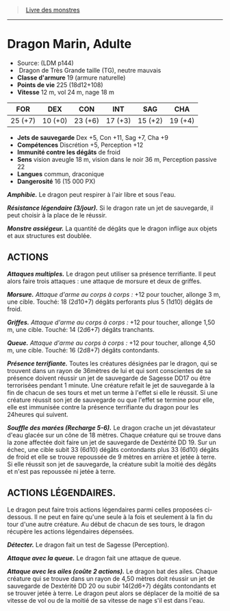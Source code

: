 ﻿> [Livre des monstres](tome_of_beasts.md)

---

# Dragon Marin, Adulte

- Source: (LDM p144)
-  Dragon de Très Grande taille (TG), neutre mauvais
- **Classe d'armure** 19 (armure naturelle)
- **Points de vie** 225 (18d12+108)
- **Vitesse** 12 m, vol 24 m, nage 18 m

|FOR|DEX|CON|INT|SAG|CHA|
|---|---|---|---|---|---|
|25 (+7)|10 (+0)|23 (+6)|17 (+3)|15 (+2)|19 (+4)|

- **Jets de sauvegarde** Dex +5, Con +11, Sag +7, Cha +9
- **Compétences** Discrétion +5, Perception +12
- **Immunité contre les dégâts** de froid
- **Sens** vision aveugle 18 m, vision dans le noir 36 m, Perception passive 22
- **Langues** commun, draconique
- **Dangerosité** 16 (15 000 PX)

**_Amphibie._** Le dragon peut respirer à l'air libre et sous l'eau.

**_Résistance légendaire (3/jour)._** Si le dragon rate un jet de sauvegarde, il peut choisir à la place de le réussir.

**_Monstre assiégeur._** La quantité de dégâts que le dragon inflige aux objets et aux structures est doublée.

## ACTIONS

**_Attaques multiples._** Le dragon peut utiliser sa présence terrifiante. Il peut alors faire trois attaques : une attaque de morsure et deux de griffes.

**_Morsure._** _Attaque d'arme au corps à corps :_ +12 pour toucher, allonge 3 m, une cible. Touché: 18 (2d10+7) dégâts perforants plus 5 (1d10) dégâts de froid.

**_Griffes._** _Attaque d'arme au corps à corps :_ +12 pour toucher, allonge 1,50 m, une cible. Touché: 14 (2d6+7) dégâts tranchants.

**_Queue._** _Attaque d'arme au corps à corps :_ +12 pour toucher, allonge 4,50 m, une cible. Touché: 16 (2d8+7) dégâts contondants.

**_Présence terrifiante._** Toutes les créatures désignées par le dragon, qui se trouvent dans un rayon de 36mètres de lui et qui sont conscientes de sa présence doivent réussir un jet de sauvegarde de Sagesse DD17 ou être terrorisées pendant 1 minute. Une créature refait le jet de sauvegarde à la fin de chacun de ses tours et met un terme à l'effet si elle le réussit. Si une créature réussit son jet de sauvegarde ou que l'effet se termine pour elle, elle est immunisée contre la présence terrifiante du dragon pour les 24heures qui suivent.

**_Souffle des marées (Recharge 5-6)._** Le dragon crache un jet dévastateur d'eau glacée sur un cône de 18 mètres. Chaque créature qui se trouve dans la zone affectée doit faire un jet de sauvegarde de Dextérité DD 19. Sur un échec, une cible subit 33 (6d10) dégâts contondants plus 33 (6d10) dégâts de froid et elle se trouve repoussée de 9 mètres en arrière et jetée à terre. Si elle réussit son jet de sauvegarde, la créature subit la moitié des dégâts et n'est pas repoussée ni jetée à terre.

## ACTIONS LÉGENDAIRES.

Le dragon peut faire trois actions légendaires parmi celles proposées ci-dessous. Il ne peut en faire qu'une seule à la fois et seulement à la fin du tour d'une autre créature. Au début de chacun de ses tours, le dragon récupère les actions légendaires dépensées.

**_Détecter._** Le dragon fait un test de Sagesse (Perception).

**_Attaque avec la queue._** Le dragon fait une attaque de queue.

**_Attaque avec les ailes (coûte 2 actions)._** Le dragon bat des ailes. Chaque créature qui se trouve dans un rayon de 4,50 mètres doit réussir un jet de sauvegarde de Dextérité DD 20 ou subir 14(2d6+7) dégâts contondants et se trouver jetée à terre. Le dragon peut alors se déplacer de la moitié de sa vitesse de vol ou de la moitié de sa vitesse de nage s'il est dans l'eau.

